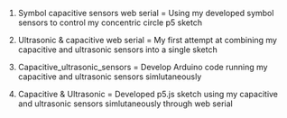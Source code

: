 1. Symbol capacitive sensors web serial = Using my developed symbol sensors to control my concentric circle p5 sketch
   
2. Ultrasonic & capacitive web serial = My first attempt at combining my capacitive and ultrasonic sensors into a single sketch

3. Capacitive_ultrasonic_sensors = Develop Arduino code running my capacitive and ultrasonic sensors simlutaneously

4. Capacitive & Ultrasonic = Developed p5.js sketch using my capacitive and ultrasonic sensors simlutaneously through web serial
